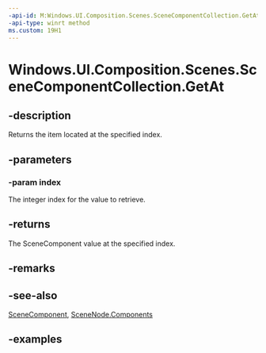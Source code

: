 ```yaml
---
-api-id: M:Windows.UI.Composition.Scenes.SceneComponentCollection.GetAt(System.UInt32)
-api-type: winrt method
ms.custom: 19H1
---
```


<!-- Method syntax.
public SceneComponent SceneComponentCollection.GetAt(UInt32 index)
-->

# Windows.UI.Composition.Scenes.SceneComponentCollection.GetAt

## -description

Returns the item located at the specified index.



## -parameters
### -param index

The integer index for the value to retrieve.

## -returns

The SceneComponent value at the specified index.

## -remarks

## -see-also

[SceneComponent](scenecomponent.md), [SceneNode.Components](scenenode_components.md)

## -examples

